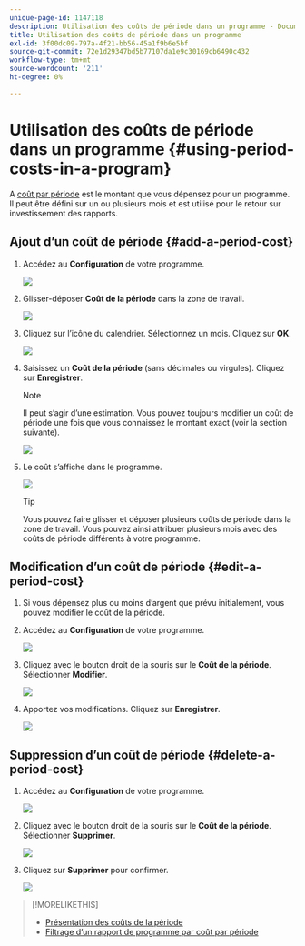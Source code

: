 ```yaml
---
unique-page-id: 1147118
description: Utilisation des coûts de période dans un programme - Documents Marketo - Documentation du produit
title: Utilisation des coûts de période dans un programme
exl-id: 3f00dc09-797a-4f21-bb56-45a1f9b6e5bf
source-git-commit: 72e1d29347bd5b77107da1e9c30169cb6490c432
workflow-type: tm+mt
source-wordcount: '211'
ht-degree: 0%

---
```


# Utilisation des coûts de période dans un programme {#using-period-costs-in-a-program}

A [coût par période](/help/marketo/product-docs/core-marketo-concepts/programs/working-with-programs/understanding-period-costs.md) est le montant que vous dépensez pour un programme. Il peut être défini sur un ou plusieurs mois et est utilisé pour le retour sur investissement des rapports.

## Ajout d’un coût de période  {#add-a-period-cost}

1. Accédez au **Configuration** de votre programme.

   ![](assets/image2014-9-18-12-3a9-3a46.png)

1. Glisser-déposer **Coût de la période** dans la zone de travail.

   ![](assets/image2014-9-18-12-3a9-3a57.png)

1. Cliquez sur l’icône du calendrier. Sélectionnez un mois. Cliquez sur **OK**.

   ![](assets/image2014-9-18-12-3a10-3a13.png)

1. Saisissez un **Coût de la période** (sans décimales ou virgules). Cliquez sur **Enregistrer**.

   >[!NOTE]
   >
   >Il peut s’agir d’une estimation. Vous pouvez toujours modifier un coût de période une fois que vous connaissez le montant exact (voir la section suivante).

   ![](assets/image2016-4-1-8-3a54-3a30.png)

1. Le coût s’affiche dans le programme.

   ![](assets/image2016-4-1-8-3a56-3a49.png)

   >[!TIP]
   >
   >Vous pouvez faire glisser et déposer plusieurs coûts de période dans la zone de travail. Vous pouvez ainsi attribuer plusieurs mois avec des coûts de période différents à votre programme.

## Modification d’un coût de période {#edit-a-period-cost}

1. Si vous dépensez plus ou moins d’argent que prévu initialement, vous pouvez modifier le coût de la période.

1. Accédez au **Configuration** de votre programme.

   ![](assets/image2014-9-18-14-3a3-3a6.png)

1. Cliquez avec le bouton droit de la souris sur le **Coût de la période**. Sélectionner **Modifier**.

   ![](assets/image2014-9-18-14-3a3-3a23.png)

1. Apportez vos modifications. Cliquez sur **Enregistrer**.

   ![](assets/image2014-9-18-14-3a3-3a41.png)

## Suppression d’un coût de période {#delete-a-period-cost}

1. Accédez au **Configuration** de votre programme.

   ![](assets/image2014-9-18-14-3a4-3a11.png)

1. Cliquez avec le bouton droit de la souris sur le **Coût de la période**. Sélectionner **Supprimer**.

   ![](assets/image2014-9-18-14-3a4-3a22.png)

1. Cliquez sur **Supprimer** pour confirmer.

   ![](assets/image2014-9-18-14-3a4-3a35.png)

>[!MORELIKETHIS]
>
>* [Présentation des coûts de la période](/help/marketo/product-docs/core-marketo-concepts/programs/working-with-programs/understanding-period-costs.md)
>* [Filtrage d’un rapport de programme par coût par période](/help/marketo/product-docs/core-marketo-concepts/programs/program-performance-report/filter-a-program-report-by-period-cost.md)

